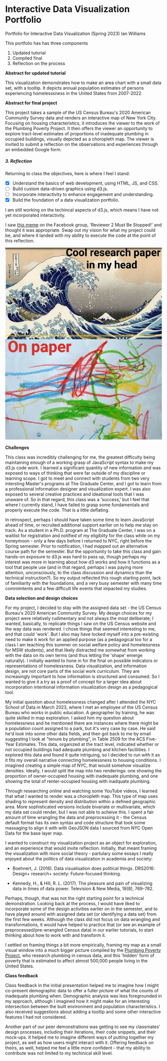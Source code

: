 # Interactive Data Visualization Portfolio
Portfolio for Interactive Data Visualization (Spring 2023)
Ian Williams

This portfolio has has three components

1. Updated tutorial
2. Compiled final
3. Reflection on the process

**Abstract for updated tutorial**

This visualization demonstrates how to make an area chart with a small data set, with a tooltip. It depicts annual population estimates of persons experiencing homelesssness in the United States from 2007-2022.

**Abstract for final project**

This project takes a sample of the US Census Bureau's 2020 American Community Survey data and renders an interactive map of New York City. Focusing on housing characteristics, it introduces the viewer to the work of the Plumbing Poverty Project. It then offers the viewer an opportunity to explore tract-level estimates of proportions of inadequate plumbing in occupied buildings, visually depicted as a choropleth map. The viewer is invited to submit a reflection on the observations and experiences through an embedded Google form.

##### **3. Reflection**

Returning to class the objectives, here is where I feel I stand:

- [x] Understand the basics of web development, using HTML, JS, and CSS.
- [ ] Build custom data-driven graphics using d3.js.
- [ ] Incorporate interactivity to enhance engagement and understanding.
- [x] Build the foundation of a data visualization portfolio.

I am still working on the techincal aspects of d3.js, which means I have not yet incorporated interactivity.

I saw [this meme](https://www.facebook.com/photo/?fbid=139588109105085&set=gm.10160358566740469&idorvanity=71041660468) on the Facebook group, 'Reviewer 2 Must Be Stopped!' and thought it was appropriate. Swap out my vision for what my project could be, and where it landed with my ability to execute the code at the point of this reflection.

![Research meme](/data/r2_research_paper_meme.jpeg)

**Challenges**

This class was incredibly challenging for me, the greatest difficulty being maintaining enough of a working grasp of JavaScript syntax to make my d3.js code work. I learned a significant quantity of new information and was exposed to ways of thinking that were far outside of my discipline or learning scope.  I got to meet and connect with students from two very intersting Master's programs at The Graduate Center, and I got to learn from a professional information designer and visualization expert. I was also exposed to several creative practices and ideational tools that I was unaware of. So in that regard, this class was a 'success,' but I feel that where I currently stand, I have failed to grasp some fundamentals and properly execute the code. That is a little deflating.

In retrospect, perhaps I should have taken some time to learn JavaScript ahead of time, or recruited additional support earlier on to help me stay on track. As a student in a Ph.D. program at The Graduate Center, I was on a waitlist for registration and notified of my eligiblity for the class while on my honeymoon - only a few days before I returned to NYC, right before the Spring semester. Prior to notification, I had mapped out an alternative course path for the semester. But the opportunity to take this class and gain hands-on exposure to d3.js was hard to pass up, though perhaps my interest was more in learning about how d3 works and how it functions as a tool that people use (and in that regard, perhaps I was paying more attention, unconsciously, to the class discussion and dynamics than the technical instruction?). So my output reflected this rough starting point, lack of familiarity with the foundations, and a very busy semester with many time commimtents and a few difficult life events that impacted my studies.

**Data selection and design choices**

For my project, I decided to stay with the assigned data set - the US Census Bureau's 2020 American Community Survey. My design choices for my project were relatively rudimentary and not always the most deliberate; I wanted, basically, to replicate things I saw on the US Census website and the way data was rendered. I chose things that seemed interesting to me, and that could 'work'. But I also may have locked myself into a pre-existing need to make it work for an applied purpose (as a pedagogical too for a class I am teaching this summer on social welfare policy and homelessness for MSW students), and that likely distracted me somewhat from working with the data on its own terms (and thus letting the 'shape' emerge naturally). I initially wanted to hone in for the final on possible indicators or representations of homelessness. Data visualization, and information design, are not core parts of the social work curriculum. They are increasingly important to how information is structured and consumed. So I wanted to give it a try as a proof of concept for a larger idea about incorporation intentional information visualization design as a pedagogical tool.

My initial question about homelessness changed after I attended the NYC School of Data in March 2023, where I met an employee of the US Census Bureau who works in public education. A geographer by training, he was quite skilled in map exploration. I asked him my question about homelessness and he mentioned there are instances where there might be a population count assigned to a park, but it's very case by case. He said he'd look into some other data fields, and then got back to me by email suggesting I look at "tenure by plumbing", in Table 2509 for the ACS Five-Year Estimates. This data, organized at the tract level, indicated whether or not occupied buildings had adequate plumbing and kitchen faciliities. I explored this data and found it quite intriguing, so I decided to run with it as it fits my overall narrative connecting homelessness to housing conditions. I imagined creating a simple map of NYC, that would somehow visualize densities. Ideally, I would split the map into two renderings: one showing the proportion of owner-occupied housing with inadequate plumbing, and one showing the total of renter-occupied housing with inadquate plumbing.

Through researching online and watching some YouTube videos, I learned that what I wanted to render was a choropleth map. This type of map uses shading to represent density and distribution within a defined geographic area. More sophisticated versions include bivariate or multivariate, which my data set could render, but I was not able to acheive this. I spent a fair amount of time wrangling the data and preprocessing it - the Census default format has its own syntax and code structure that took some massaging to align it with with GeoJSON data I sourced from NYC Open Data for the base layer map.

I wanted to construct my visualization project as an object for exploration, and an experience that would invite reflection. Initially, that meant framing the visualization with more social theory - partulary some essays I really enjoyed about the politics of data visualization in academia and society:

- Boehnert, J. (2016). Data visualisation does political things. DRS2016: Design+ research+ society: Future-focused thinking.

- Kennedy, H., & Hill, R. L. (2017). The pleasure and pain of visualizing data in times of data power. Television & New Media, 18(8), 769-782.

Perhaps, though, that was not the right starting point for a technical demonstration. Looking back at the process, I would have liked to incorporate some of the design activities earlier on in the semester, and to have played around with assigned data set (or identifying a data set) from the first few weeks. Although the class did not focus on data wrangling and transformations, it would have helped to practice that (or see an example of preprocessed/pre-wrangled Census data) in our earlier tutorials, to start thinking about how to work with and transform it.

I settled on framing things a bit more empirically, framing my map as a small visual window into a much bigger picture compiled by the [Plumbing Poverty Project](https://www.theguardian.com/us-news/2021/sep/27/water-almost-half-million-us-households-lack-indoor-plumbing), who research plumbing in census data, and this 'hidden' form of poverty that is estimated to affect almost 500,000 people living in the United States.

**Class feedback**

Class feedback in the initial presentation helped me to imagine how I might co-present demographic data to offer a fuller picture of what the counts of inadequate plumbing when. Demographic analysis was less foregrounded in my approach, although I imagined how it might make for an interesting intersection between the built environment and population characteristics. I also received suggestions about adding a tooltip and some other interactive features I had not considered.

Another part of our peer demonstrations was getting to see my classmates' design processes, including their iterations, their code snippets, and their mock-ups. It helped me to imagine different ways of putting together my project, as well as how users might interact with it. Offering feedback on theirs, as well, helped me feel a little more confident - that my ability to contribute was not limited to my techinical skill level.

